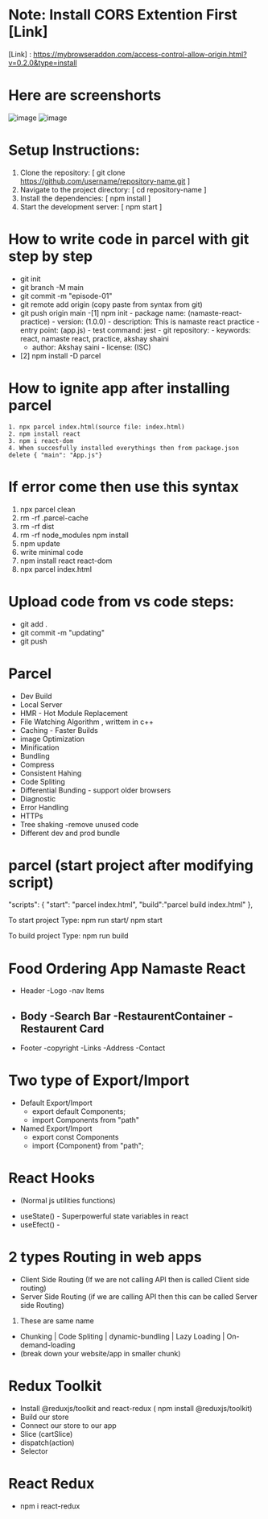# Note: Install CORS Extention First [Link]
  [Link] : https://mybrowseraddon.com/access-control-allow-origin.html?v=0.2.0&type=install

# Here are screenshorts

![image](https://github.com/user-attachments/assets/41423264-cebf-4762-884f-d58a8ab57cbd)
![image](https://github.com/user-attachments/assets/b831fddf-4f0a-46ac-9a5c-f906b9d58ca7)



# Setup Instructions:

1. Clone the repository: [ git clone https://github.com/username/repository-name.git ]
2. Navigate to the project directory: [ cd repository-name ]
3. Install the dependencies: [ npm install ]
4. Start the development server: [ npm start ]

# How to write code in parcel with git step by step

- git init
- git branch -M main
- git commit -m "episode-01"
- git remote add origin (copy paste from syntax from git)
- git push origin main
  <!-- Here How to install npm and parcel -->
  -[1] npm init - package name: (namaste-react-practice) - version: (1.0.0) - description: This is namaste react practice - entry point: (app.js) - test command: jest - git repository: - keywords: react, namaste react, practice, akshay shaini
  - author: Akshay saini - license: (ISC)
- [2] npm install -D parcel
<!-- you can delete node module it is easy to install (npm install) -->

# How to ignite app after installing parcel

    1. npx parcel index.html(source file: index.html)
    2. npm install react
    3. npm i react-dom
    4. When succesfully installed everythings then from package.json delete { "main": "App.js"}

# If error come then use this syntax

1.  npx parcel clean
2.  rm -rf .parcel-cache
3.  rm -rf dist
4.  rm -rf node_modules
    npm install
5.  npm update
6.  write minimal code
7.  npm install react react-dom
8.  npx parcel index.html

# Upload code from vs code steps:

- git add .
- git commit -m "updating"
- git push

# Parcel

- Dev Build
- Local Server
- HMR - Hot Module Replacement
- File Watching Algorithm , writtem in c++
- Caching - Faster Builds
- image Optimization
- Minification
- Bundling
- Compress
- Consistent Hahing
- Code Spliting
- Differential Bunding - support older browsers
- Diagnostic
- Error Handling
- HTTPs
- Tree shaking -remove unused code
- Different dev and prod bundle

# parcel (start project after modifying script)

"scripts": {
"start": "parcel index.html",
"build":"parcel build index.html"
},

To start project
Type: npm run start/ npm start

To build project
Type: npm run build

# Food Ordering App Namaste React

- Header
  -Logo
  -nav Items
- Body
  -Search Bar
  -RestaurentContainer
  -Restaurent Card
  -
- Footer
  -copyright
  -Links
  -Address
  -Contact

# Two type of Export/Import

- Default Export/Import
  - export default Components;
  - import Components from "path"
- Named Export/Import
  - export const Components
  - import {Component} from "path";

# React Hooks

- (Normal js utilities functions)

* useState() - Superpowerful state variables in react
* useEfect() -

# 2 types Routing in web apps

- Client Side Routing (If we are not calling API then is called Client side routing)
- Server Side Routing (if we are calling API then this can be called Server side Routing)

1. These are same name

- Chunking | Code Spliting | dynamic-bundling | Lazy Loading | On-demand-loading
- (break down your website/app in smaller chunk)

# Redux Toolkit

- Install @reduxjs/toolkit and react-redux ( npm install @reduxjs/toolkit)
- Build our store
- Connect our store to our app
- Slice (cartSlice)
- dispatch(action)
- Selector

# React Redux
-  npm i react-redux


